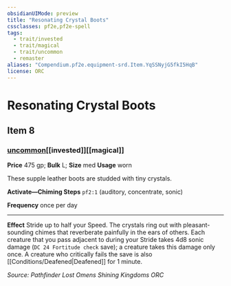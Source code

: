 ```yaml
---
obsidianUIMode: preview
title: "Resonating Crystal Boots"
cssclasses: pf2e,pf2e-spell
tags:
  - trait/invested
  - trait/magical
  - trait/uncommon
  - remaster
aliases: "Compendium.pf2e.equipment-srd.Item.YqSSNyjG5fkI5HqB"
license: ORC
---
```

# Resonating Crystal Boots
## Item 8
### [uncommon](uncommon "Uncommon Rarity Trait")[[invested]][[magical]]


**Price** 475 gp; 
**Bulk** L; **Size** med
**Usage** worn

These supple leather boots are studded with tiny crystals.

**Activate—Chiming Steps** `pf2:1` (auditory, concentrate, sonic)

**Frequency** once per day

* * *

**Effect** Stride up to half your Speed. The crystals ring out with pleasant-sounding chimes that reverberate painfully in the ears of others. Each creature that you pass adjacent to during your Stride takes 4d8 sonic damage (`DC 24 Fortitude check` save); a creature takes this damage only once. A creature who critically fails the save is also [[Conditions/Deafened|Deafened]] for 1 minute.

*Source: Pathfinder Lost Omens Shining Kingdoms*
*ORC*